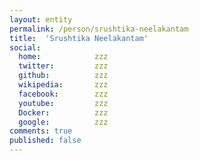 ```yaml
---
layout: entity
permalink: /person/srushtika-neelakantam
title:  'Srushtika Neelakantam'
social:
  home:            zzz
  twitter:         zzz
  github:          zzz
  wikipedia:       zzz
  facebook:        zzz
  youtube:         zzz
  Docker:          zzz
  google:          zzz
comments: true
published: false
---
```

